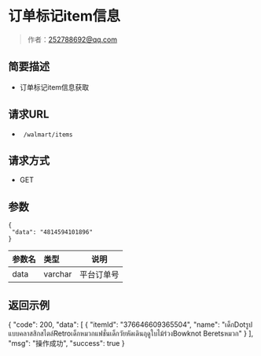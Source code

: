 # 订单标记item信息

> 作者：252788692@qq.com

## 简要描述

- 订单标记item信息获取

## 请求URL
- ` /walmart/items`
  
## 请求方式
- GET 

## 参数
 ``` 
{
  "data": "4814594101896"
} 

 ```

|参数名|类型|说明|
|:-----  |:-----|-----                           |
| data |varchar   |平台订单号  |

## 返回示例 
{
	"code": 200,
	"data": [
		{
			"itemId": "376646609365504",
			"name": "เด็กDotรูปแบบคลาสสิกสไตล์Retroเด็กหมวกแฟชั่นเด็กวัยหัดเดินฤดูใบไม้ร่วงBowknot Beretsหมวก"
		}
	],
	"msg": "操作成功",
	"success": true
}